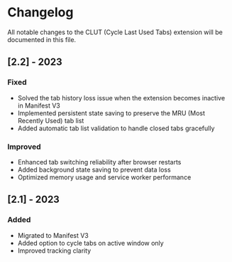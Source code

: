 # Changelog
All notable changes to the CLUT (Cycle Last Used Tabs) extension will be documented in this file.

## [2.2] - 2023
### Fixed
- Solved the tab history loss issue when the extension becomes inactive in Manifest V3
- Implemented persistent state saving to preserve the MRU (Most Recently Used) tab list
- Added automatic tab list validation to handle closed tabs gracefully

### Improved
- Enhanced tab switching reliability after browser restarts
- Added background state saving to prevent data loss
- Optimized memory usage and service worker performance

## [2.1] - 2023
### Added
- Migrated to Manifest V3
- Added option to cycle tabs on active window only
- Improved tracking clarity 